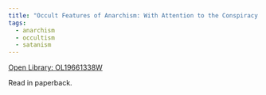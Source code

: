```yaml
---
title: "Occult Features of Anarchism: With Attention to the Conspiracy of Kings and the Conspiracy of the Peoples by Erica Lagalisse"
tags:
  - anarchism
  - occultism
  - satanism
---
```

[Open Library: OL19661338W](https://openlibrary.org/works/OL19661338W/Occult_Features_of_Anarchism)

Read in paperback.